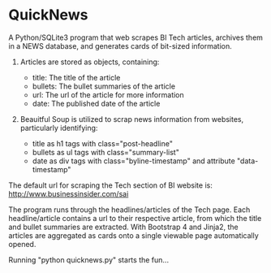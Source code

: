 # QuickNews

A Python/SQLite3 program that web scrapes BI Tech articles, archives them in a NEWS database, and generates cards of bit-sized information.

1. Articles are stored as objects, containing:
    - title: The title of the article
    - bullets: The bullet summaries of the article
    - url: The url of the article for more information
    - date: The published date of the article

2. Beauitful Soup is utilized to scrap news information from websites, particularly identifying:
    - title as h1 tags with class="post-headline"
    - bullets as ul tags with class="summary-list"
    - date as div tags with class="byline-timestamp" and attribute "data-timestamp"

The default url for scraping the Tech section of BI website is: http://www.businessinsider.com/sai

The program runs through the headlines/articles of the Tech page. Each headline/article contains a url to their respective article, from which the title and bullet summaries are extracted. With Bootstrap 4 and Jinja2, the articles are aggregated as cards onto a single viewable page automatically opened. 

Running "python quicknews.py" starts the fun...